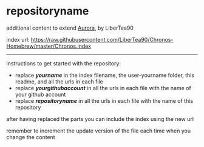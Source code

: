 # repositoryname
additional content to extend [Aurora](https://aurorabuilder.com/), by LiberTea90

index url: https://raw.githubusercontent.com/LiberTea90/Chronos-Homebrew/master/Chronos.index

---

instructions to get started with the repository:

- replace ***yourname*** in the index filename, the user-yourname folder, this readme, and all the urls in each file
- replace ***yourgithubaccount*** in all the urls in each file with the name of your github account
- replace ***repositoryname*** in all the urls in each file with the name of this repository

after having replaced the parts you can include the index using the new url

remember to increment the update version of the file each time when you change the content
